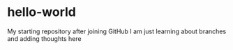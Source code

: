 # hello-world
My starting repository after joining GitHub
I am just learning about branches and adding thoughts here
